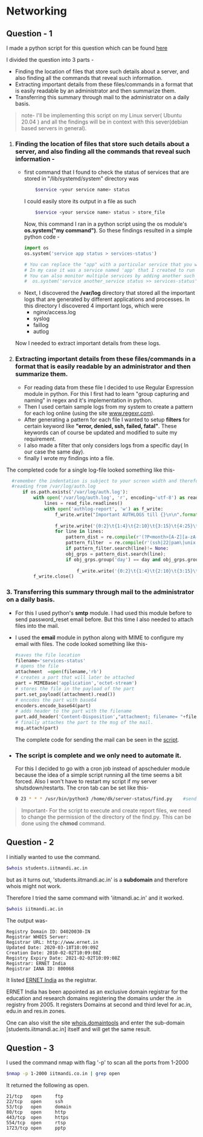 # Networking

## Question - 1
I made a python script for this question which can be found [here](https://github.com/divyashk/server-status)

I divided the question into 3 parts -
* Finding the location of files that store such details about a server, and also finding all the commands that reveal such information.
* Extracting important details from these files/commands in a format that is easily readable by an administrator and then summarize them.
* Transferring this summary through mail to the administrator on a daily basis.

> note- I'll be implementing this script on my Linux server( Ubuntu 20.04 ) and all the findings will be in context with this sever(debian based servers in general).

1. ### Finding the location of files that store such details about a server, and also finding all the commands that reveal such information - 
   
    * first command that I found to check the status of services that are stored in "/lib/systemd/system" directory was 
        ```bash
            $service <your service name> status
        ```
        I could easily store its output in a file as such
        ```bash
            $service <your service name> status > store_file
        ```
        Now, this command I ran in a python script using the os module's **os.system("my command")**.
        So these findings resulted in a simple python code -
        ```python
        import os
        os.system('service app status > services-status')

        # You can replace the "app" with a particular service that you want to monitor
        # In my case it was a service named 'app' that I created to run Gunicorn for my blog site.
        # You can also monitor multiple services by adding another such line.
        #  os.system('service another_service status >> services-status')
        ```
    * Next, I discovered the **/var/log** directory that stored all the important logs that are generated by different applications and processes. In this directory I discovered 4 important logs, which were 
      * nginx/access.log
      * syslog
      * faillog
      * autlog
    
    Now I needed to extract important details from these logs.

2. ### Extracting important details from these files/commands in a format that is easily readable by an administrator and then summarize them.
    * For reading  data from these file I decided to use Regular Expression module in python. For this I first had to learn  "group capturing and naming" in regex and it's implementation in python.
    * Then I used certain sample logs from my system to create a pattern for each log online (using the site www.regexr.com).
    * After generating a pattern for each file I wanted to setup **filters** for certain keyword like **"error, denied, ssh, failed, fatal"**. These keywords can of course be updated and modified to suite my requirement.
    * I also made a filter that only considers logs from a specific day( In our case the same day).
    * finally I wrote my findings into a file.
  
  The completed code for a single log-file looked something like this-
  ```python
    #remember the indentation is subject to your screen width and therefore not reliable
    #reading from /var/log/auth.log
        if os.path.exists('/var/log/auth.log'):
            with open('/var/log/auth.log', 'r', encoding='utf-8') as read_file:
                lines = read_file.readlines()
                with open('authlog-report', 'w') as f_write:
                    f_write.write("Important AUTHLOGS till {}\n\n".format(datetime_now.strftime("%c")))
                   
                    f_write.write('{0:2}\t{1:4}\t{2:10}\t{3:15}\t{4:25}\t{5:50}\n\n'.format("Day","Month","Time","Logger","Application","Message"))
                    for line in lines:
                        pattern_dist = re.compile(r'(?P<month>[A-Z][a-zA-Z][a-zA-Z])\s(?P<day>\d\d)\s(?P<time>\d\d:\d\d:\d\d)\s(?P<logger>[^\s]*\s)(?P<application>[^\s]*\s)(?P<message>.*)')
                        pattern_filter  = re.compile(r'(ssh|22|pam\|unix|failed|error|denied|could\'nt|fatal)',re.IGNORECASE)
                        if pattern_filter.search(line)!= None:
                        obj_grps = pattern_dist.search(line);
                        if obj_grps.group('day') == day and obj_grps.group('month') == month:
                            
                            f_write.write('{0:2}\t{1:4}\t{2:10}\t{3:15}\t{4:25}\t{5:50}\n\n'.format(obj_grps.group("day"),obj_grps.group("month"),obj_grps.group("time"),obj_grps.group("logger"),obj_grps.group("application"),obj_grps.group("message")))
            f_write.close()
```
### 3. Transferring this summary through mail to the administrator on a daily basis.

  * For this I used python's **smtp** module. I had used this module before to send password_reset email before. But this time I also needed to attach files into the mail.
  * I used the **email** module in python along with MIME to configure my email with files.
    The code looked something like this-
    ```python
    #saves the file location
    filename='services-status'
    # opens the file   
    attachment  =open(filename,'rb')
    # creates a part that will later be attached       
    part = MIMEBase('application','octet-stream')  
    # stores the file in the payload of the part 
    part.set_payload((attachment).read())
    # encodes the part with base64
    encoders.encode_base64(part)
    # adds header to the part with the filename
    part.add_header('Content-Disposition',"attachment; filename= "+filename)
    # finally attaches the part to the msg of the mail.
    msg.attach(part)
    ```
    The complete code for sending the mail can be seen in the [script](https://github.com/divyashk/server-status).

* ### The script is complete and we only need to automate it.
    For this I decided to go with a cron job instead of apscheduler module because the idea of a simple script running all the time seems a bit forced. Also I won't have to restart my script if my server shutsdown/restarts.
    The cron tab can be set like this-
    ```bash
    0 23 * * * /usr/bin/python3 /home/dk/server-status/find.py    #sends the mail every night at 11 pm
 
    ```

> Important- For the script to execute and create report files, we need to change the permission of the directory of the find.py. This can be done using the **chmod** command.










## Question - 2

I initially wanted to use the command.

```bash
$whois students.iitmandi.ac.in
```

but as it turns out, 'students.iitmandi.ac.in' is a **subdomain** and therefore whois might not work.

Therefore I tried the same command with 'iitmandi.ac.in' and it worked.

```bash
$whois iitmandi.ac.in
```

The output was-

```Domain Name: iitmandi.ac.in
Registry Domain ID: D4020030-IN
Registrar WHOIS Server:
Registrar URL: http://www.ernet.in
Updated Date: 2020-03-18T10:09:09Z
Creation Date: 2010-02-02T10:09:08Z
Registry Expiry Date: 2021-02-02T10:09:08Z
Registrar: ERNET India
Registrar IANA ID: 800068
```

It listed [ERNET India](http://www.ernet.in) as the registrar.

ERNET India has been appointed as an exclusive domain registrar for the education and research domains registering the domains under the .in registry from 2005. It registers Domains at second and third level for ac.in, edu.in and res.in zones.

One can also visit the site [whois.domaintools](https://whois.domaintools.com) and enter the sub-domain [students.iitmandi.ac.in] itself and will get the same result.

## Question - 3
I used the command nmap with flag '-p' to scan all the ports from 1-2000

```bash
$nmap -p 1-2000 iitmandi.co.in | grep open
```

It returned the following as open.
```
21/tcp   open     ftp
22/tcp   open     ssh
53/tcp   open     domain
80/tcp   open     http
443/tcp  open     https
554/tcp  open     rtsp
1723/tcp open     pptp

```



